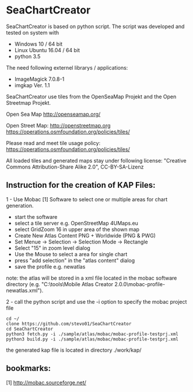 # SeaChartCreator

SeaChartCreator is based on python script. The script was developed and tested on system with
- Windows 10 / 64 bit
- Linux Ubuntu 16.04 / 64 bit 
- python 3.5

The need following externel librarys / applications:
- ImageMagick 7.0.8-1
- imgkap Ver. 1.1

SeaChartCreator use tiles from the OpenSeaMap Projekt and the Open Streetmap Projekt.

Open Sea Map
     http://openseamap.org/

Open Street Map:
     http://openstreetmap.org
     https://operations.osmfoundation.org/policies/tiles/

Please read and meet tile usage policy: 
     https://operations.osmfoundation.org/policies/tiles/

All loaded tiles and generated maps stay under following license:
"Creative Commons Attribution-Share Alike 2.0", CC-BY-SA-Lizenz

## Instruction for the creation of KAP Files:
1 - Use Mobac [1] Software to select one or multiple areas for chart generation.
* start the software
* select a tile server e.g. OpenStreetMap 4UMaps.eu
* select GridZoom 16 in upper area of the shown map
* Create New Atlas Content PNG + Worldwide (PNG & PWG)
* Set Menue -> Selection -> Selection Mode -> Rectangle
* Select "15" in zoom level dialog
* Use the Mouse to select a area for single chart
* press "add selection" in the "atlas content" dialog
* save the profile e.g. newatlas 
   
note: the atlas will be stored in a xml file located in the mobac software directory (e.g. "C:\tools\Mobile Atlas Creator 2.0.0\mobac-profile-newatlas.xml"). 
    
2 - call the python script and use the -i option to specify the mobac project file
```
cd ~/
clone https://github.com/stevo01/SeaChartCreator
cd SeaChartCreator
python3 fetch.py -i ./sample/atlas/mobac/mobac-profile-testprj.xml 
python3 build.py -i ./sample/atlas/mobac/mobac-profile-testprj.xml 
```
the generated kap file is located in directory ./work/kap/

## bookmarks:
[1] http://mobac.sourceforge.net/

